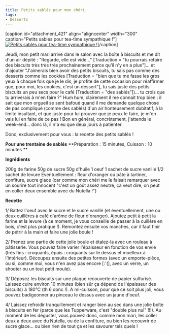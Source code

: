 ```yaml
---
title: Petits sablés pour mon chéri
tags:
- Desserts
---
```





[caption id="attachment_421" align="aligncenter" width="300" caption="Petits sablés pour tea-time sympathique !"][![Petits sablés pour tea-time sympathique !](http://lacuisinedelibellule.borisschapira.com/files/2009/09/CIMG4294-300x225.jpg)](http://lacuisinedelibellule.borisschapira.com/files/2009/09/CIMG4294.jpg)[/caption]





Jeudi, mon petit mari arrive dans le salon avec la boîte à biscuits et me dit d'un air dépité : "Regarde, elle est vide..." [Traduction = "tu pourrais refaire des biscuits très très très prochainement parce qu'il n'y en a plus"]... et d'ajouter "J'aimerais bien avoir des petits biscuits, tu sais pas comme des desserts comme les cookies [Traduction = "bien que tu me fasse les gros yeux à chaque fois que je le dis, je profite de cette occasion pour réaffirmer que, pour moi, les cookies, c'est un dessert"], tu sais juste des petits biscuits un peu secs pour le café [Traduction = "des sablés"])... tu crois que tu arriverais à m'en faire ?" Hum hum, clairement il me connait trop bien : il sait que mon orgueil se sent bafoué quand il me demande quelque chose de pas compliqué (comme des sablés) d'un air honteusement dubitatif, à la limite insultant, et que juste pour lui prouver que je peux le faire, je m'en vais lui en faire de ce pas ! Bon en général, concrètement, j'attends le week-end... donc là, il n'a eu que deux jours à patienter.




Donc, exclusivement pour vous : la recette des petits sablés !





**Pour une trentaine de sablés**
**Préparation : 15 minutes, Cuisson : 10 minutes
**


**Ingrédients**





200g de farine
50g de sucre
50g d'huile
1 oeuf
1 sachet de sucre vanillé
1/2 sachet de levure
Eventuellement : fleur d'oranger ou pâte à tartiner, confiture, sucre glace (car comme mon chéri me le faisait remarquer avec un sourire tout innocent "c'est un goût assez neutre, ça veut dire, on peut en coller deux ensemble avec du Nutella !")


**Recette**




1/ Battez l'oeuf avec le sucre et le sucre vanillé (et éventuellement, une ou deux cuillères à café d'arôme de fleur d'oranger). Ajoutez petit à petit la farine et la levure (à ce moment, je vous conseille de passer à la cuillère en bois, c'est plus pratique !). Remontez ensuite vos manches, car il faut finir de pétrir à la main et faire une jolie boule !




2/ Prenez une partie de cette jolie boule et étalez-la avec un rouleau à pâtisserie. Vous pouvez faire varier l'épaisseur en fonction de vos envie (très fins : croquants, épais : croquants sur le dessus et moelleux à l'intérieur). Découpez ensuite des petites formes (avec un emporte-pièce, ou si, comme moi, vous n'en avez pas encore [:'(], avec un verre, un shooter ou un tout petit moule).




3/ Déposez les biscuits sur une plaque recouverte de papier sulfurisé. Laissez cuire environ 10 minutes (bien sûr ça dépend de l'épaisseur des biscuits) à 180°C (th 6 donc !). A mi-cuisson, pour que ce soit plus joli, vous pouvez badigeonner au pinceau le dessus avec un jaune d'oeuf.




4/ Laissez refroidir tranquillement et ranger bien au sec dans une jolie boîte à biscuits en fer (parce que les Tupperware, c'est "double plus nul" !!!). Au moment de les déguster, vous pouvez donc, comme mon mari, les coller deux à deux avec du Nutella, ou de la confiture, ou bien les recouvrir de sucre glace... ou bien rien de tout ça et les savourer tels quels !
